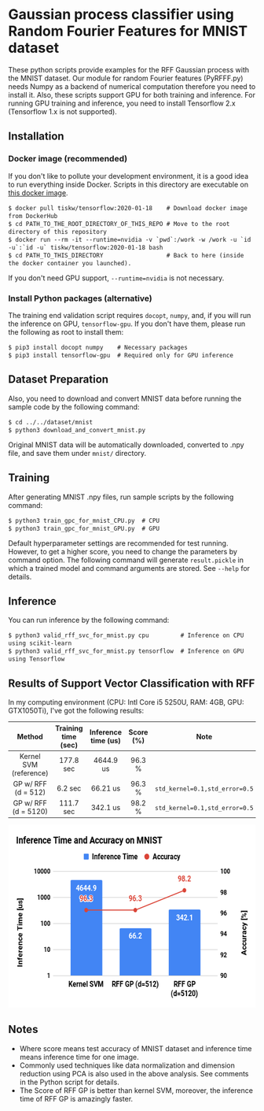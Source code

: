 # Gaussian process classifier using Random Fourier Features for MNIST dataset

These python scripts provide examples for the RFF Gaussian process with the MNIST dataset.
Our module for random Fourier features (PyRFFF.py) needs Numpy as a backend of numerical computation therefore you need to install it.
Also, these scripts support GPU for both training and inference.
For running GPU training and inference, you need to install Tensorflow 2.x (Tensorflow 1.x is not supported).


## Installation

### Docker image (recommended)

If you don't like to pollute your development environment, it is a good idea to run everything inside Docker.
Scripts in this directory are executable on [this docker image](https://hub.docker.com/repository/docker/tiskw/tensorflow).

```console
$ docker pull tiskw/tensorflow:2020-01-18    # Download docker image from DockerHub
$ cd PATH_TO_THE_ROOT_DIRECTORY_OF_THIS_REPO # Move to the root directory of this repository
$ docker run --rm -it --runtime=nvidia -v `pwd`:/work -w /work -u `id -u`:`id -u` tiskw/tensorflow:2020-01-18 bash
$ cd PATH_TO_THIS_DIRECTORY                  # Back to here (inside the docker container you launched).
```

If you don't need GPU support, `--runtime=nvidia` is not necessary.

### Install Python packages (alternative)

The training end validation script requires `docopt`, `numpy`, and, if you will run the inference on GPU, `tensorflow-gpu`.
If you don't have them, please run the following as root to install them:

```console
$ pip3 install docopt numpy    # Necessary packages
$ pip3 install tensorflow-gpu  # Required only for GPU inference
```

## Dataset Preparation

Also, you need to download and convert MNIST data before running the sample code by the following command:

```console
$ cd ../../dataset/mnist
$ python3 download_and_convert_mnist.py
```

Original MNIST data will be automatically downloaded, converted to .npy file, and save them under `mnist/` directory.


## Training

After generating MNIST .npy files, run sample scripts by the following command:

```console
$ python3 train_gpc_for_mnist_CPU.py  # CPU
$ python3 train_gpc_for_mnist_GPU.py  # GPU
```

Default hyperparameter settings are recommended for test running.
However, to get a higher score, you need to change the parameters by command option.
The following command will generate `result.pickle` in which a trained model and command arguments are stored.
See `--help` for details.


## Inference

You can run inference by the following command:

```console
$ python3 valid_rff_svc_for_mnist.py cpu         # Inference on CPU using scikit-learn
$ python3 valid_rff_svc_for_mnist.py tensorflow  # Inference on GPU using Tensorflow
```


## Results of Support Vector Classification with RFF

In my computing environment (CPU: Intl Core i5 5250U, RAM: 4GB, GPU: GTX1050Ti), I've got the following results:

| Method                       | Training time (sec) | Inference time (us) | Score (%) | Note                           |
|:----------------------------:|:-------------------:|:-------------------:|:---------:|:------------------------------:|
| Kernel SVM <br> (reference)  | 177.8 sec           | 4644.9 us           | 96.3 %    |                                |
| GP w/ RFF  <br> (d = 512)    |   6.2 sec           |  66.21 us           | 96.3 %    | `std_kernel=0.1,std_error=0.5` |
| GP w/ RFF  <br> (d = 5120)   | 111.7 sec           |  342.1 us           | 98.2 %    | `std_kernel=0.1,std_error=0.5` |

<div align="center">
  <img src="./figures/figure_inference_time_and_accuracy_on_MNIST.png" width="600" height="371" alt="Inference Time vs Accuracy on MNIST" />
</div>

## Notes

- Where score means test accuracy of MNIST dataset and inference time means inference time for one image.
- Commonly used techniques like data normalization and dimension reduction using PCA is also used in the above analysis.
  See comments in the Python script for details.
- The Score of RFF GP is better than kernel SVM, moreover, the inference time of RFF GP is amazingly faster.

